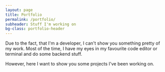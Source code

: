```yaml
---
layout: page
title: Portfolio
permalink: /portfolio/
subheader: Stuff I'm working on
bg-class: portfolio-header
---
```


Due to the fact, that I'm a developer, I can't show you something pretty of my work. Most of the time, I have my eyes in my favourite code editor or terminal and do some backend stuff.

However, here I want to show you some projects I've been working on.